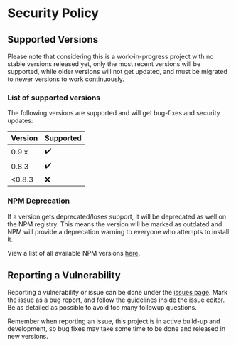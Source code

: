# Security Policy

## Supported Versions

Please note that considering this is a work-in-progress project with no stable versions released yet,
only the most recent versions will be supported, while older versions will not get updated,
and must be migrated to newer versions to work continuously.

### List of supported versions

The following versions are supported and will get bug-fixes and security updates:

| Version | Supported          |
|---------| ------------------ |
| 0.9.x   | :heavy_check_mark: |
| 0.8.3   | :heavy_check_mark: |
| <0.8.3  | :x:                |

### NPM Deprecation

If a version gets deprecated/loses support, it will be deprecated as well on the NPM registry.
This means the version will be marked as outdated and NPM will provide a deprecation warning to everyone who attempts to
install it.

View a list of all available NPM versions [here](https://www.npmjs.com/package/@kipper/core/).

## Reporting a Vulnerability

Reporting a vulnerability or issue can be done under
the [issues page](https://github.com/Luna-Klatzer/Kipper/issues/new/choose).
Mark the issue as a bug report, and follow the guidelines inside the issue editor. Be as detailed as possible to avoid
too many followup questions.

Remember when reporting an issue, this project is in active build-up and development, so bug fixes
may take some time to be done and released in new versions.
